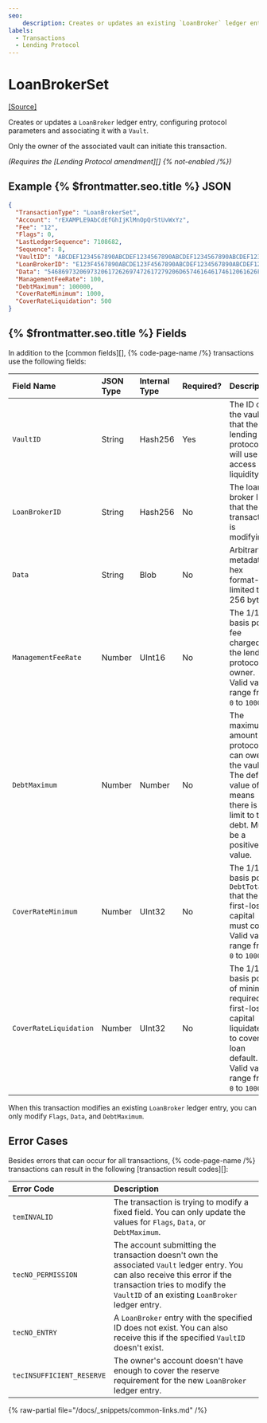 ```yaml
---
seo:
    description: Creates or updates an existing `LoanBroker` ledger entry.
labels:
  - Transactions
  - Lending Protocol
---
```

# LoanBrokerSet
[[Source]](https://github.com/XRPLF/rippled/blob/ximinez/lending-XLS-66/src/xrpld/app/tx/detail/LoanBrokerSet.cpp "Source")

Creates or updates a `LoanBroker` ledger entry, configuring protocol parameters and associating it with a `Vault`.

Only the owner of the associated vault can initiate this transaction.

_(Requires the [Lending Protocol amendment][] {% not-enabled /%})_

## Example {% $frontmatter.seo.title %} JSON

```json
{
  "TransactionType": "LoanBrokerSet",
  "Account": "rEXAMPLE9AbCdEfGhIjKlMnOpQrStUvWxYz",
  "Fee": "12",
  "Flags": 0,
  "LastLedgerSequence": 7108682,
  "Sequence": 8,
  "VaultID": "ABCDEF1234567890ABCDEF1234567890ABCDEF1234567890ABCDEF1234567890",
  "LoanBrokerID": "E123F4567890ABCDE123F4567890ABCDEF1234567890ABCDEF1234567890ABCD",
  "Data": "5468697320697320617262697472617279206D657461646174612061626F757420746865206C6F616E62726F6B65722E",
  "ManagementFeeRate": 100,
  "DebtMaximum": 100000,
  "CoverRateMinimum": 1000,
  "CoverRateLiquidation": 500
}
```

## {% $frontmatter.seo.title %} Fields

In addition to the [common fields][], {% code-page-name /%} transactions use the following fields:

| Field Name             | JSON Type | Internal Type | Required? | Description |
|:-----------------------|:----------|:--------------|:----------|:------------|
| `VaultID`              | String    | Hash256       | Yes       | The ID of the vault that the lending protocol will use to access liquidity. |
| `LoanBrokerID`         | String    | Hash256       | No        | The loan broker ID that the transaction is modifying. |
| `Data`                 | String    | Blob          | No        | Arbitrary metadata in hex format--limited to 256 bytes. |
| `ManagementFeeRate`    | Number    | UInt16        | No        | The 1/10th basis point fee charged by the lending protocol owner. Valid values range from `0` to `10000`. |
| `DebtMaximum`          | Number    | Number        | No        | The maximum amount the protocol can owe the vault. The default value of `0` means there is no limit to the debt. Must be a positive value. |
| `CoverRateMinimum`     | Number    | UInt32        | No        | The 1/10th basis point `DebtTotal` that the first-loss capital must cover. Valid values range from `0` to `100000`. |
| `CoverRateLiquidation` | Number    | UInt32        | No        | The 1/10th basis point of minimum required first-loss capital liquidated to cover a loan default. Valid values range from `0` to `100000`. |

When this transaction modifies an existing `LoanBroker` ledger entry, you can only modify `Flags`, `Data`, and `DebtMaximum`.


## Error Cases

Besides errors that can occur for all transactions, {% code-page-name /%} transactions can result in the following [transaction result codes][]:

| Error Code                | Description                        |
|:--------------------------|:-----------------------------------|
| `temINVALID`              | The transaction is trying to modify a fixed field. You can only update the values for `Flags`, `Data`, or `DebtMaximum`. |
| `tecNO_PERMISSION`        | The account submitting the transaction doesn't own the associated `Vault` ledger entry. You can also receive this error if the transaction tries to modify the `VaultID` of an existing `LoanBroker` ledger entry. |
| `tecNO_ENTRY`             | A `LoanBroker` entry with the specified ID does not exist. You can also receive this if the specified `VaultID` doesn't exist. |
| `tecINSUFFICIENT_RESERVE` | The owner's account doesn't have enough to cover the reserve requirement for the new `LoanBroker` ledger entry. |

{% raw-partial file="/docs/_snippets/common-links.md" /%}
